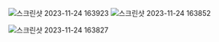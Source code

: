 
![스크린샷 2023-11-24 163923](https://github.com/kimsihyeon24/array/assets/126483882/4f07304b-2924-4225-b443-40f052768631)
![스크린샷 2023-11-24 163852](https://github.com/kimsihyeon24/array/assets/126483882/e7d98cc5-4949-44a7-8779-0b4885581e6a)

![스크린샷 2023-11-24 163827](https://github.com/kimsihyeon24/array/assets/126483882/73daef4d-7605-4876-8cbd-58103a7b5a1d)
